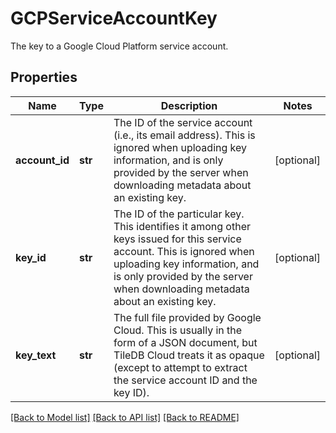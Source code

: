 # GCPServiceAccountKey

The key to a Google Cloud Platform service account.

## Properties

| Name           | Type    | Description                                                                                                                                                                                                                            | Notes      |
| -------------- | ------- | -------------------------------------------------------------------------------------------------------------------------------------------------------------------------------------------------------------------------------------- | ---------- |
| **account_id** | **str** | The ID of the service account (i.e., its email address). This is ignored when uploading key information, and is only provided by the server when downloading metadata about an existing key.                                           | [optional] |
| **key_id**     | **str** | The ID of the particular key. This identifies it among other keys issued for this service account. This is ignored when uploading key information, and is only provided by the server when downloading metadata about an existing key. | [optional] |
| **key_text**   | **str** | The full file provided by Google Cloud. This is usually in the form of a JSON document, but TileDB Cloud treats it as opaque (except to attempt to extract the service account ID and the key ID).                                     | [optional] |

[[Back to Model list]](../README.md#documentation-for-models) [[Back to API list]](../README.md#documentation-for-api-endpoints) [[Back to README]](../README.md)
